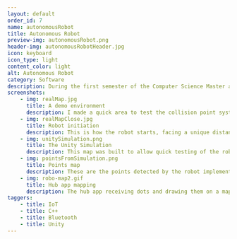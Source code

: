 ```yaml
---
layout: default
order_id: 7
name: autonomousRobot
title: Autonomous Robot
preview-img: autonomousRobot.png
header-img: autonomousRobotHeader.jpg
icon: keyboard
icon_type: light
content_color: light
alt: Autonomous Robot
category: Software
description: During the first semester of the Computer Science Master at AAU, I chose to be part of a project covering autonomous robotic solutions. Our proposed solution aimed to make a robot with a minimalist hardware design. As such, the robot only had one ultrasonic sensor, alter changed to an IR sensor for more exact results. Instead of odometry via a wheel sensor or other similar solutions. The robot counts the loops on the arduino to measure the distance it has moved. In order to measure rotation, when the robot first starts, there is a initiation manouver, where it checks the distance to anything in front and then rotates until that same distance is detected again. This requires that the robot starts looking at something that is at a unique distance away from it. By doing this, we measure how many degrees it can do per loop, since when it finished, we've countent how many loops per 360 degrees. The robot then sends points of collisons through a bluetooth module to a hub application made in Unity.<br><br>The application takes each point and draws a map, it can connect to multiple robots and has the ability to send commands to the robot. The communication solution also has an acknowledgment functionality, where each message is acknowledged before forgotten, therefore, as the robot moves, it builds up a buffer of points, if the buffer reaches a set length, it stops moving, and the points are sent, until acknwoledged and then removed from the buffer.<br><br>Possible commands:<br>- new_phone_who_dis | the hub sends a request to each of the connected ports expecting back "IDENTIFIER|NAME". If the response comes back corectly, the hub adds the robot to a list.<br>- manual | the hub sends a request to the selected robot in the list, changing it's state to manual control, which can then be controlled by a remote UI on the hub, useful to test the movements of the robot and debug the sensor.<br>- start | wipes the memory of the robot of existing points and restarts the initiation function.<br>- ack | acknowledges the previous message, telling the received to stop sending the current message and continue in the buffer.<br>- pause | the robot stops moving and no longer sends messages with the points, but keeps them in the buffer.<br>- stop | the robot stops moving and no longer sends messages with the points as well as wiping them from memory.<br>- give_state | returns the current state of the robot to the hub app, containing the current length of the points buffer, the current objective (moving,rotating, etc) and the current loop counter.<br>In order to test the robot easily, I also built a simulation of it in Unity, the functionality was made the same as the arduino version of it. As such, anyone in the team could write their own implementation by creating an instance of the robot class which would allow them to make the robot move forward, rotate and use sensors.
screenshots:
    - img: realMap.jpg
      title: A demo environment
      description: I made a quick area to test the collision point system.
    - img: realMapClose.jpg
      title: Robot initiation
      description: This is how the robot starts, facing a unique distanced object.
    - img: unitySimulation.png
      title: The Unity Simulation
      description: This map was built to allow quick testing of the robot behavior and mapping.
    - img: pointsFromSimulation.png
      title: Points map
      description: These are the points detected by the robot implementation in the Unity simulation.
    - img: robo-map2.gif
      title: Hub app mapping
      description: The hub app receiving dots and drawing them on a map.
taggers:
    - title: IoT
    - title: C++
    - title: Bluetooth
    - title: Unity
---
```


